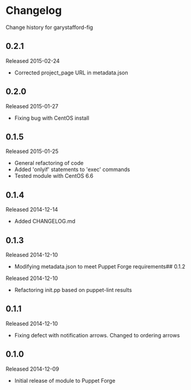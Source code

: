 # Changelog

Change history for garystafford-fig

## 0.2.1

Released 2015-02-24

* Corrected project_page URL in metadata.json

## 0.2.0

Released 2015-01-27

* Fixing bug with CentOS install

## 0.1.5

Released 2015-01-25

* General refactoring of code
* Added 'onlyif' statements to 'exec' commands
* Tested module with CentOS 6.6

## 0.1.4

Released 2014-12-14

* Added CHANGELOG.md

## 0.1.3

Released 2014-12-10

* Modifying metadata.json to meet Puppet Forge requirements## 0.1.2

Released 2014-12-10

* Refactoring init.pp based on puppet-lint results

## 0.1.1

Released 2014-12-10

* Fixing defect with notification arrows. Changed to ordering arrows

## 0.1.0

Released 2014-12-09

* Initial release of module to Puppet Forge
